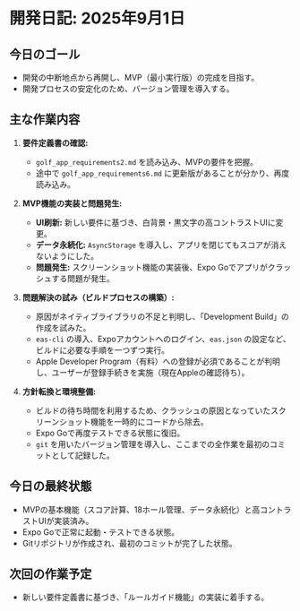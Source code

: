 # 開発日記: 2025年9月1日

## 今日のゴール
- 開発の中断地点から再開し、MVP（最小実行版）の完成を目指す。
- 開発プロセスの安定化のため、バージョン管理を導入する。

## 主な作業内容
1.  **要件定義書の確認:**
    - `golf_app_requirements2.md` を読み込み、MVPの要件を把握。
    - 途中で `golf_app_requirements6.md` に更新版があることが分かり、再度読み込み。

2.  **MVP機能の実装と問題発生:**
    - **UI刷新:** 新しい要件に基づき、白背景・黒文字の高コントラストUIに変更。
    - **データ永続化:** `AsyncStorage` を導入し、アプリを閉じてもスコアが消えないようにした。
    - **問題発生:** スクリーンショット機能の実装後、Expo Goでアプリがクラッシュする問題が発生。

3.  **問題解決の試み（ビルドプロセスの構築）:**
    - 原因がネイティブライブラリの不足と判明し、「Development Build」の作成を試みた。
    - `eas-cli` の導入、Expoアカウントへのログイン、`eas.json` の設定など、ビルドに必要な手順を一つずつ実行。
    - Apple Developer Program（有料）への登録が必須であることが判明し、ユーザーが登録手続きを実施（現在Appleの確認待ち）。

4.  **方針転換と環境整備:**
    - ビルドの待ち時間を利用するため、クラッシュの原因となっていたスクリーンショット機能を一時的にコードから除去。
    - Expo Goで再度テストできる状態に復旧。
    - `git` を用いたバージョン管理を導入し、ここまでの全作業を最初のコミットとして記録した。

## 今日の最終状態
- MVPの基本機能（スコア計算、18ホール管理、データ永続化）と高コントラストUIが実装済み。
- Expo Goで正常に起動・テストできる状態。
- Gitリポジトリが作成され、最初のコミットが完了した状態。

## 次回の作業予定
- 新しい要件定義書に基づき、「ルールガイド機能」の実装に着手する。
